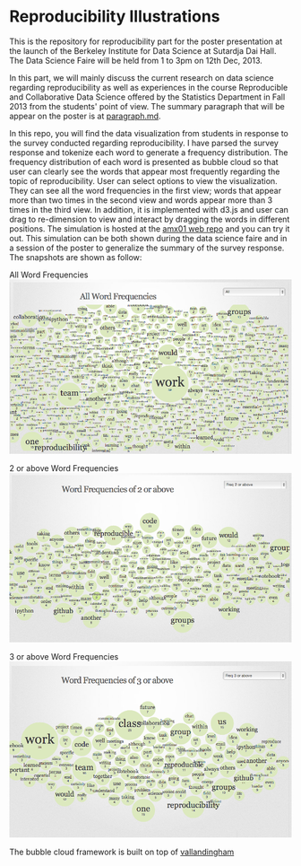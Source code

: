 Reproducibility Illustrations
====================================

This is the repository for reproducibility part for the poster presentation at the launch of the Berkeley Institute for Data Science at Sutardja Dai Hall. The Data Science Faire will be held from 1 to 3pm on 12th Dec, 2013.


In this part, we will mainly discuss the current research on data science regarding reproducibility as well as experiences in the course Reproducible and Collaborative Data Science offered by the Statistics Department in Fall 2013 from the students' point of view. The summary paragraph that will be appear on the poster is at [paragraph.md](https://github.com/amx01/Reproducibility-Poster_ILLUSTRATIONS/blob/master/paragraph.md).


In this repo, you will find the data visualization from students in response to the survey conducted regarding reproducibility. I have parsed the survey response and tokenize each word to generate a frequency distribution. The frequency distribution of each word is presented as bubble cloud so that user can clearly see the words that appear most frequently regarding the topic of reproducibility. User can select options to view the visualization. They can see all the word frequencies in the first view; words that appear more than two times in the second view and words appear more than 3 times in the third view. In addition, it is implemented with d3.js and user can drag to re-dimension to view and interact by dragging the words in different positions. The simulation is hosted at the [amx01 web repo](http://amx01.github.io/) and you can try it out. This simulation can be both shown during the data science faire and in a session of the poster to generalize the summary of the survey response. The snapshots are shown as follow:

All Word Frequencies
![fq1](https://github.com/amx01/Reproducibility-Poster_ILLUSTRATIONS/blob/master/survey/word-fq1.jpg?raw=true)



2 or above Word Frequencies
![fq2](https://github.com/amx01/Reproducibility-Poster_ILLUSTRATIONS/blob/master/survey/word-fq2.jpg?raw=true)


3 or above Word Frequencies
![fq3](https://github.com/amx01/Reproducibility-Poster_ILLUSTRATIONS/blob/master/survey/word-fq3.jpg?raw=true)

The bubble cloud framework is built on top of [vallandingham](http://vallandingham.me/building_a_bubble_cloud.html)
